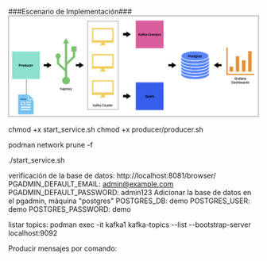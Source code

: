 ###Escenario de Implementación###
![alt text](image-1.png)



chmod +x start_service.sh 
chmod +x producer/producer.sh 

podman network prune -f

./start_service.sh

verificación de la base de datos:
http://localhost:8081/browser/
      PGADMIN_DEFAULT_EMAIL: admin@example.com
      PGADMIN_DEFAULT_PASSWORD: admin123
Adicionar la base de datos en el pgadmin, máquina "postgres"
      POSTGRES_DB: demo
      POSTGRES_USER: demo
      POSTGRES_PASSWORD: demo 

listar topics:
podman exec -it kafka1 kafka-topics --list --bootstrap-server localhost:9092

Producir mensajes por comando:

